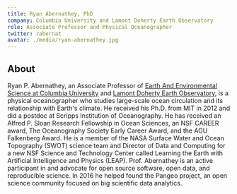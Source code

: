 ```yaml
---
title: Ryan Abernathey, PhD
company: Columbia University and Lamont Doherty Earth Observatory
role: Associate Professor and Physical Oceanographer
twitter: rabernat
avatar: ./media/ryan-abernathey.jpg
---
```

## About

Ryan P. Abernathey, an Associate Professor of [Earth And Environmental Science at Columbia University](https://eesc.columbia.edu/) and [Lamont Doherty Earth Observatory](https://lamont.columbia.edu/), is a physical oceanographer who studies large-scale ocean circulation and its relationship with Earth's climate. He received his Ph.D. from MIT in 2012 and did a postdoc at Scripps Institution of Oceanography. He has received an Alfred P. Sloan Research Fellowship in Ocean Sciences, an NSF CAREER award, The Oceanography Society Early Career Award, and the AGU Falkenberg Award. He is a member of the NASA Surface Water and Ocean Topography (SWOT) science team and Director of Data and Computing for a new NSF Science and Technology Center called Learning the Earth with Artificial Intelligence and Physics (LEAP). Prof. Abernathey is an active participant in and advocate for open source software, open data, and reproducible science. In 2016 he helped found the Pangeo project, an open science community focused on big scientific data analytics.
